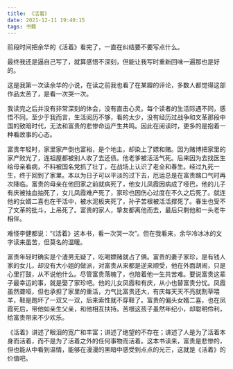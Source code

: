 ```yaml
---
title: 《活着》
date: 2021-12-11 19:40:15
tags: 书籍
---
```


前段时间把余华的《活着》看完了，一直在纠结要不要写点什么。

最终我还是逼自己写了，就算感悟不深刻，但能让我写时重新回味一遍那也是好的。

这是我第一次读余华的小说，在读之前我也看了在某瓣的评论，多数人都觉得这部作品太苦了，是看一次哭一次。

我读完之后并没有非常深刻的体会，没有直击心灵。每个读者的生活际遇不同，感悟不同。至少于我而言，生活阅历不够，看的太少，没有经历过战争和文革那段中国的致暗时代，无法和富贵的悲惨命运产生共鸣。因此在阅读时，更多的是抱着一种看故事的心态。

富贵年轻时，家里家产倒也富裕，是个地主，却染上了嫖和赌。因为赌博把家里的家产败光了，连祖屋都被别人收了去还债。他老爹被活活气死。后来因为去找医生给母亲看病，不料被国名党抓了壮丁，在战场上认识了老全和春生。经过九死一生，终于回到了家里。本以为日子可以平淡的过下去，厄运总是在富贵踹口气时再次降临。富贵的母亲在他回家之前就病死了，他女儿凤霞因病成了哑巴，他的儿子有庆被抽血抽死了，女儿凤霞难产死了，家珍也因伤心过度在不久之后死了。就连他的女婿二喜也在干活中，被水泥板夹死了，孙子苦根被活活撑死了。春生也受不了文革的批斗，上吊死了。富贵的家人，挚友都离他而去，最后只剩他和一头老牛相伴。

难怪李健都说：“《活着》这本书，看一次哭一次”。但在我看来，余华冷冰冰的文字读来虽苦，但莫名的温暖。

富贵年轻时确实是个渣男无疑了，吃喝嫖赌就占了俩。富贵的妻子家珍，是有钱人家的女儿，却没有大小姐的做派，对富贵从来都是逆来顺受，他在外面胡闹，只是心里打鼓，从不说他什么。尽管富贵落魄了，也陪着他一生共苦难。要说富贵这辈子最幸运的事，就是娶了家珍吧。他的儿女凤霞和有庆，从小也替富贵分忧。凤霞虽然聋哑，但也承担了家里的重活，力气比富贵还大，有庆每天天不亮就割草喂羊，鞋是跑坏了一双又一双，后来索性就不穿鞋了。富贵的偏头女婿二喜，也在凤霞死后，带他如亲生父亲，和他相互扶持。苦根这孩子虽然年纪小，却聪明伶利，给富贵带来不少欢乐。

《活着》讲述了眼泪的宽广和丰富；讲述了绝望的不存在；讲述了人是为了活着本身而活着，而不是为了活着之外的任何事物而活着。这本书读来，富贵是悲惨的，但也能从中看到温情，能够在漫漫的黑暗中感受到点点的光芒，这就是《活着》的价值吧。







